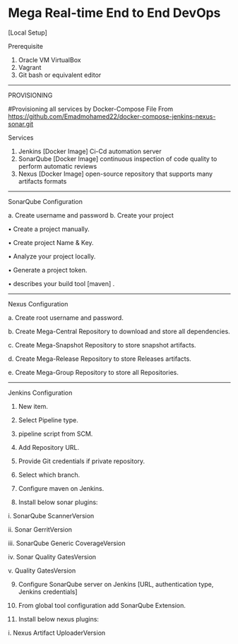 ﻿# Mega Real-time End to End DevOps
 [Local Setup]
 
 Prerequisite
1.	Oracle VM VirtualBox
2.	Vagrant
3.	Git bash or equivalent editor

__________________________________________________________________________________________________________________________________________________________________

PROVISIONING

#Provisioning all services by Docker-Compose File From https://github.com/Emadmohamed22/docker-compose-jenkins-nexus-sonar.git

Services 
1.	Jenkins [Docker Image]
Ci-Cd automation server
2.	SonarQube [Docker Image]
continuous inspection of code quality to perform automatic reviews
3.	Nexus [Docker Image]
open-source repository that supports many artifacts formats

__________________________________________________________________________________________________________________________________________________________________

SonarQube Configuration

a.	Create username and password
b.	Create your project

  •	Create a project manually.

  •	Create project Name & Key.

  •	Analyze your project locally.

  •	Generate a project token.

  •	describes your build tool [maven] .


__________________________________________________________________________________________________________________________________________________________________

Nexus Configuration

a.	Create root username and password.

b.	Create Mega-Central Repository to download and store all dependencies.

c.	Create Mega-Snapshot Repository to store snapshot artifacts.

d.	Create Mega-Release Repository to store Releases artifacts.

e.	Create Mega-Group Repository to store all Repositories.

__________________________________________________________________________________________________________________________________________________________________

Jenkins Configuration

1.	New item.

3.	Select Pipeline type.

4.	pipeline script from SCM.

5.	Add Repository URL.

6.	Provide Git credentials if private repository.

7.	Select which branch.

8.	Configure maven on Jenkins.

9.	Install below sonar plugins:
 
   i.	SonarQube ScannerVersion

   ii.	Sonar GerritVersion

   iii.	SonarQube Generic CoverageVersion

   iv.	Sonar Quality GatesVersion

   v.	Quality GatesVersion

9.	Configure SonarQube server on Jenkins [URL, authentication type, Jenkins credentials]

10.	From global tool configuration add SonarQube Extension. 

11.	Install below nexus plugins:

   i.	Nexus Artifact UploaderVersion


